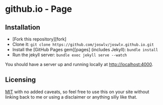 # github.io - Page

## Installation

- [Fork this repository][fork]
- Clone it: `git clone https://github.com/joswlv/joswlv.github.io.git`
- Install the [GitHub Pages gem][pages] (includes Jekyll): `bundle install`
- Run the jekyll server: `bundle exec jekyll serve --watch`

You should have a server up and running locally at <http://localhost:4000>.

## Licensing

[MIT](https://github.com/swanson/lagom/blob/master/LICENSE) with no
added caveats, so feel free to use this on your site without linking back to
me or using a disclaimer or anything silly like that.
